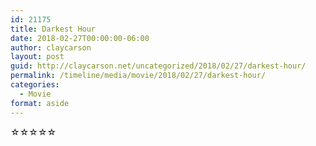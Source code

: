 ```yaml
---
id: 21175
title: Darkest Hour
date: 2018-02-27T00:00:00-06:00
author: claycarson
layout: post
guid: http://claycarson.net/uncategorized/2018/02/27/darkest-hour/
permalink: /timeline/media/movie/2018/02/27/darkest-hour/
categories:
  - Movie
format: aside
---
```

<div class="media-details"></div>

<div class="media-creator"></div>

<div class="media-rating">☆☆☆☆☆</div>